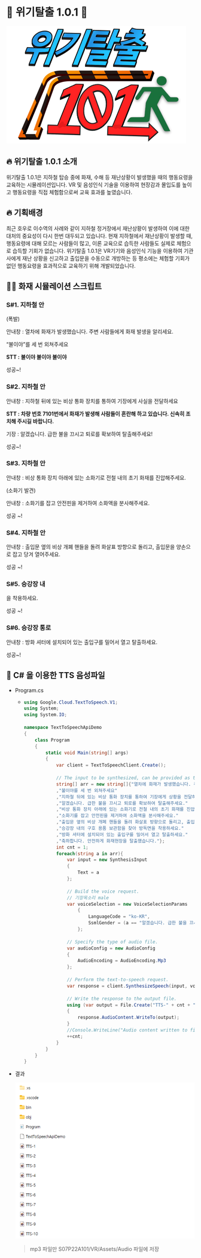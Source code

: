 # :fire_engine: 위기탈출 1.0.1 :fire_engine: 

![로고](README.assets/logo.png)


## :fire: 위기탈출 1.0.1 소개
위기탈출 1.0.1은 지하철 탑승 중에 화재, 수해 등 재난상황이 발생했을 때의 행동요령을 교육하는 시뮬레이션입니다. VR 및 음성인식 기술을 이용하여 현장감과 몰입도를 높이고 행동요령을 직접 체험함으로써 교육 효과를 높였습니다.

## :fire: 기획배경
최근 호우로 이수역의 사례와 같이 지하철 정거장에서 재난상황이 발생하여 이에 대한 대처의 중요성이 다시 한번 대두되고 있습니다. 현재 지하철에서 재난상황이 발생할 때, 행동요령에 대해 모르는 사람들이 많고, 이론 교육으로 습득한 사람들도 실제로 체험으로 습득할 기회가 없습니다. 위기탈출 1.0.1은 VR기기와 음성인식 기능을 이용하여 기관사에게 재난 상황을 신고하고 출입문을 수동으로 개방하는 등 평소에는 체험할 기회가 없던 행동요령을 효과적으로 교육하기 위해 개발되었습니다.

## :man_firefighter: 화재 시뮬레이션 스크립트

### S#1. 지하철 안

(폭발)

안내창 : 열차에 화재가 발생했습니다. 주변 사람들에게 화재 발생을 알리세요.

“불이야”를 세 번 외쳐주세요

**STT : 불이야 불이야 불이야**

성공~!

### S#2. 지하철 안

안내창 : 지하철 뒤에 있는 비상 통화 장치를 통하여 기장에게 사실을 전달하세요

**STT : 차량 번호 7101번에서 화재가 발생해 사람들이 혼란해 하고 있습니다. 신속히 조치해 주시길 바랍니다.**

기장 : 알겠습니다. 급한 불을 끄시고 퇴로를 확보하여 탈출해주세요!

성공~!

### S#3. 지하철 안

안내창 : 비상 통화 장치 아래에 있는 소화기로 전철 내의 초기 화재를 진압해주세요.

(소화기 발견)

안내창 :  소화기를 잡고 안전핀을 제거하여 소화액을 분사해주세요.

성공 ~!

### S#4. 지하철 안

안내창 : 출입문 옆의 비상 개폐 핸들을 돌려 화살표 방향으로 돌리고, 출입문을 양손으로 잡고 당겨 열어주세요.

성공 ~!

### S#5. 승강장 내

을 착용하세요.

성공 ~!

### S#6. 승강장 통로

안내창 : 방화 셔터에 설치되어 있는 출입구를 밀어서 열고 탈출하세요.

성공~!



## :pencil: C# 을 이용한 TTS 음성파일 

- Program.cs

  - ```c#
    using Google.Cloud.TextToSpeech.V1;
    using System;
    using System.IO;
    
    namespace TextToSpeechApiDemo
    {
        class Program
        {
            static void Main(string[] args)
            {   
                var client = TextToSpeechClient.Create();
                
                // The input to be synthesized, can be provided as text or SSML.
                string[] arr = new string[]{"열차에 화재가 발생했습니다. 주변 사람들에게 화재 발생을 알리세요."
                ,"불이야를 세 번 외쳐주세요"
                ,"지하철 뒤에 있는 비상 통화 장치를 통하여 기장에게 상황을 전달하세요"
                ,"알겠습니다. 급한 불을 끄시고 퇴로를 확보하여 탈출해주세요."
                ,"비상 통화 장치 아래에 있는 소화기로 전철 내의 초기 화재를 진압해주세요."
                ,"소화기를 잡고 안전핀을 제거하여 소화액을 분사해주세요."
                ,"출입문 옆의 비상 개폐 핸들을 돌려 화살표 방향으로 돌리고, 출입문을 양손으로 잡고 당겨 열어주세요."
                ,"승강장 내의 구호 용품 보관함을 찾아 방독면을 착용하세요."
                ,"방화 셔터에 설치되어 있는 출입구를 밀어서 열고 탈출하세요."
                ,"축하합니다. 안전하게 화재현장을 탈출했습니다."};
                int cnt = 1;
                foreach(string a in arr){
                    var input = new SynthesisInput
                    {
                        Text = a
                    };
    
                    // Build the voice request.
                    // 기장목소리 male
                    var voiceSelection = new VoiceSelectionParams
                        {
                            LanguageCode = "ko-KR",
                            SsmlGender = (a == "알겠습니다. 급한 불을 끄시고 퇴로를 확보하여 탈출해주세요.") ? SsmlVoiceGender.Male : SsmlVoiceGender.Female
                        }; 
    
                    // Specify the type of audio file.
                    var audioConfig = new AudioConfig
                    {
                        AudioEncoding = AudioEncoding.Mp3
                    };
    
                    // Perform the text-to-speech request.
                    var response = client.SynthesizeSpeech(input, voiceSelection, audioConfig);
                    
                    // Write the response to the output file.
                    using (var output = File.Create("TTS-" + cnt + ".mp3"))
                    {
                        response.AudioContent.WriteTo(output);
                    }
                    //Console.WriteLine("Audio content written to file \"TTS-" + cnt + ".mp3\"");
                    ++cnt;
                }
            }
        }
    }
    ```

- 결과

  

  ![image-20220922173054074](README.assets/image-20220922173054074.png)

  > mp3 파일만 S07P22A101/VR/Assets/Audio 파일에 저장
